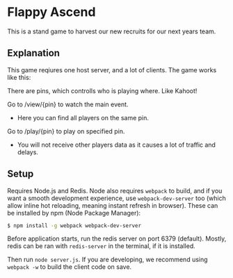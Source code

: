 # Flappy Ascend

This is a stand game to harvest our new recruits for our next years team.

## Explanation

This game reqiures one host server, and a lot of clients. The game works like this:

There are pins, which controlls who is playing where. Like Kahoot!

Go to /view/{pin} to watch the main event.
- Here you can find all players on the same pin.

Go to /play/{pin} to play on specified pin.
- You will not receive other players data as it causes a lot of traffic and delays.

## Setup

Requires Node.js and Redis. Node also requires `webpack` to build, and if you want a smooth development experience, use `webpack-dev-server` too (which allow inline hot reloading, meaning instant refresh in browser). These can be installed by npm (Node Package Manager):

```bash
$ npm install -g webpack webpack-dev-server
```

Before application starts, run the redis server on port 6379 (default). Mostly, redis can be ran with `redis-server` in the terminal, if it is installed.

Then run `node server.js`. If you are developing, we recommend using `webpack -w` to build the client code on save.
